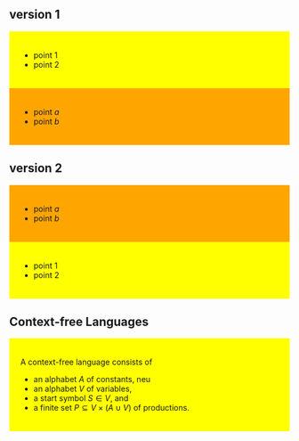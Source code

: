 <!--
author:   Thomas Wilke

email:    thomas.wilke@email.uni-kiel.de

language: en

narrator: US English Female

comment:  A playground for LiaScript

version: 1

-->

## version 1

<div style="background: yellow; padding: 20px">

* point 1
* point 2

</div>

<div style="background: orange; padding: 20px">

* point $a$
* point $b$
    
</div>

## version 2

<div style="background: orange; padding: 20px">

* point $a$
* point $b$
    
</div>

<div style="background: yellow; padding: 20px">

* point 1
* point 2

</div>

## Context-free Languages

<div style="background: yellow; padding: 20px">

A context-free language consists of 
    
* an alphabet $A$ of constants, neu
* an alphabet $V$ of variables,
* a start symbol $S \in V$, and
* a finite set $P \subseteq V \times (A \cup V)$ of productions.
    
</div>

